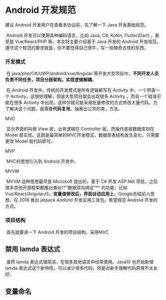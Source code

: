 # Android 开发规范

建议 Android 开发用户在查看本协议前，先了解一下 Java 开发基础规范。


​	Android 开发可以使用各种编码语言，比如 Java, C#, Kotlin, Flutter(Dart) ，甚至是 Vue/React/PHP 等。本文将主要介绍基于 Java 开发的 Android 开发规范。遵守这个规范的要求就是，你不要觉得自己很牛，写一些稀奇古怪的东西。



### 开发模式

​	在 java/php/C#/UWP/android/vue/Angular 等开发大型项目中，**不同开发人员负责不同任务，项目分层架构，实现逻辑解耦**。

​	在 Android 开发中，传统的开发模式是所有逻辑都写在 Activity 中，一个界面一个 Activity，这很好理解，但是大型项目就会出现很多 Activity ，而且一个错误可能在很多 Activity 中出现，这样你就可能采用批量修改的方式修改大量代码。为了解决这个问题，就需要**代码复用**，抽离出公共的类，方法。



MVC

​	显示界面的叫做 View 层，业务逻辑在 Controller 层，而操作底层数据库则在 Model 层实现。这就是最简单的MVC开发模式，数据库表结构发生变化，只需要更改 Model 层代码即可。



MVP

​	MVC的思想引入到 Android 开发中，



MVVM

​	MVVM 这种思想最早是 Microsoft 提出的，基于 C# 开发 ASP.Net 项目。之后很多其他开源框架都推出类似**“数据双向绑定”** 的功能，比如 Vue/React/AngularJS，**变量值修改后，界面自动应用上**。Google总结前人思想，在 2018 推出 jetpack Andorid 开发实用工具包。希望规范 Android 开发的方式。



### 项目结构

​	首先就要讲一下 Android 开发的项目结构，采用MVC



## 禁用 lamda 表达式

​	虽然 lamda 表达式很简洁，在很多其他语言中经常使用。Java10 也开始新增 lamda 表达式这个新特性。可以减少很多代码，但是对新手理解代码原理不太友好。







## 变量命名





###



